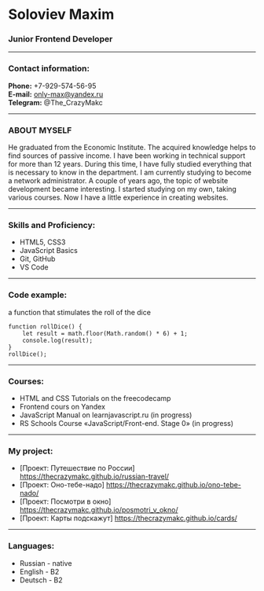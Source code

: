 # Soloviev Maxim


### Junior Frontend Developer

********************

### Contact information:

**Phone:** +7-929-574-56-95\
**E-mail:** only-max@yandex.ru\
**Telegram:** @The_CrazyMakc

****************************

### ABOUT MYSELF

He graduated from the Economic Institute. The acquired knowledge helps to find sources of passive income.
I have been working in technical support for more than 12 years. During this time, I have fully studied everything that is necessary to know in the department. I am currently studying to become a network administrator.
A couple of years ago, the topic of website development became interesting. I started studying on my own, taking various courses. Now I have a little experience in creating websites.

**********************

### Skills and Proficiency:
* HTML5, CSS3
* JavaScript Basics
* Git, GitHub
* VS Code

***********************

### Code example:
a function that stimulates the roll of the dice
``` 
function rollDice() {
    let result = math.floor(Math.random() * 6) + 1;
    console.log(result);
}
rollDice();
```

***************************

### Courses:
* HTML and CSS Tutorials on the freecodecamp
* Frontend cours on Yandex
* JavaScript Manual on learnjavascript.ru (in progress)
* RS Schools Course «JavaScript/Front-end. Stage 0» (in progress)

***************************

### My project:
* [Проект: Путешествие по России] https://thecrazymakc.github.io/russian-travel/ 
* [Проект: Оно-тебе-надо] https://thecrazymakc.github.io/ono-tebe-nado/ 
* [Проект: Посмотри в окно] https://thecrazymakc.github.io/posmotri_v_okno/ 
* [Проект: Карты подскажут] https://thecrazymakc.github.io/cards/

************************

### Languages:
* Russian - native
* English - B2
* Deutsch - B2
